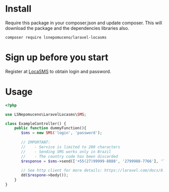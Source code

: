 # Install
Require this package in your composer.json and update composer. This will download the package and the dependencies libraries also.

```Shell
composer require lsnepomuceno/laravel-locasms
```
# Sign up before you start
Register at [LocaSMS](http://locasms.com.br) to obtain login and password.

# Usage
```PHP
<?php

use LSNepomuceno\LaravelLocasms\SMS;

class ExampleController() {
    public function dummyFunction(){
       $sms = new SMS('login', 'password');
       
       // IMPORTANT: 
       //    - Service is limited to 200 characters
       //    - Sending SMS works only in Brazil
       //    - The country code has been discarded
       $response = $sms->send(['+55(27)99999-8888', '2799988-7766'], 'Test message from Laravel integration!!!'));
       
       // See http client for more details: https://laravel.com/docs/8.x/http-client
       dd($respone->body());
    }
}

```
